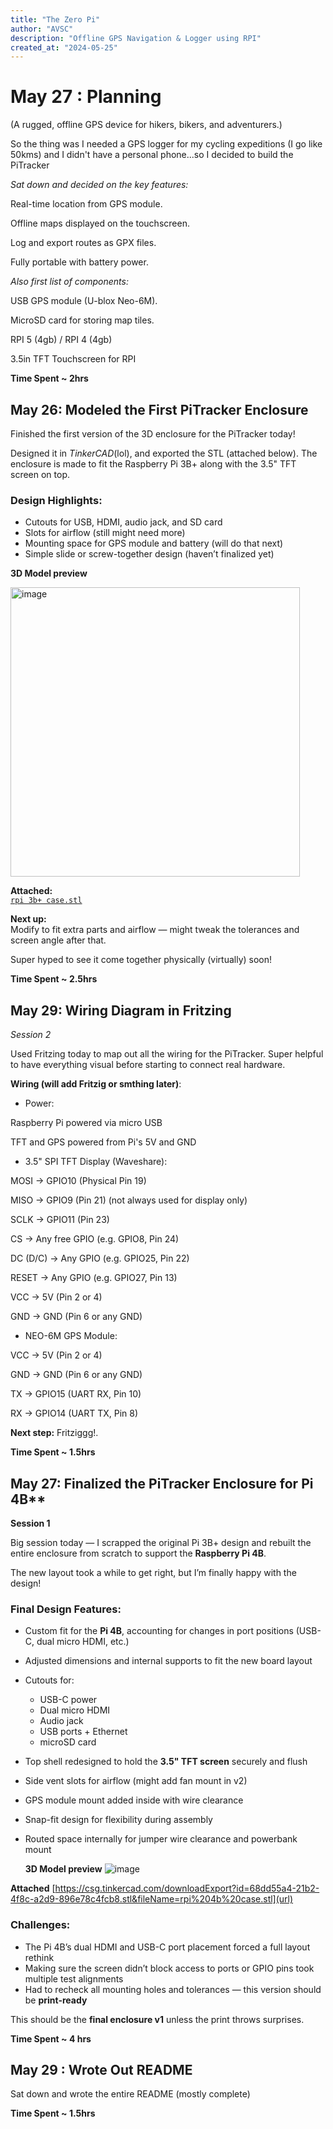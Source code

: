 ```yaml
---
title: "The Zero Pi"
author: "AVSC"
description: "Offline GPS Navigation & Logger using RPI"
created_at: "2024-05-25"
---
```

<h1>May 27 : Planning</h1>

(A rugged, offline GPS device for hikers, bikers, and adventurers.)

So the thing was I needed a GPS logger for my cycling expeditions (I go like 50kms) and I didn't have a personal phone...so I decided to build the PiTracker

*Sat down and decided on the key features:*

Real-time location from GPS module.

Offline maps displayed on the touchscreen.

Log and export routes as GPX files.

Fully portable with battery power.

*Also first list of components:*

USB GPS module (U-blox Neo-6M).

MicroSD card for storing map tiles.

RPI 5 (4gb) / RPI 4 (4gb)

3.5in TFT Touchscreen for RPI

**Time Spent ~ 2hrs** 

## May 26: Modeled the First PiTracker Enclosure

Finished the first version of the 3D enclosure for the PiTracker today!

Designed it in *TinkerCAD*(lol), and exported the STL (attached below). The enclosure is made to fit the Raspberry Pi 3B+ along with the 3.5" TFT screen on top.

###  Design Highlights:
- Cutouts for USB, HDMI, audio jack, and SD card  
- Slots for airflow (still might need more)  
- Mounting space for GPS module and battery (will do that next) 
- Simple slide or screw-together design (haven’t finalized yet)

**3D Model preview**

<img width="463" alt="image" src="https://github.com/user-attachments/assets/0910d30a-83c3-4fb1-a8bc-5f29a89ad79d" />

**Attached:**  
[`rpi 3b+ case.stl`](./rpi%203b%2B%20case.stl)

**Next up:**  
Modify to fit extra parts and airflow — might tweak the tolerances and screen angle after that.

Super hyped to see it come together physically (virtually) soon!

**Time Spent ~ 2.5hrs** 


## May 29: Wiring Diagram in Fritzing 

*Session 2*

Used Fritzing today to map out all the wiring for the PiTracker. Super helpful to have everything visual before starting to connect real hardware.

**Wiring (will add Fritzig or smthing later)**:
- Power:

Raspberry Pi powered via micro USB

TFT and GPS powered from Pi's 5V and GND

- 3.5" SPI TFT Display (Waveshare):

MOSI → GPIO10 (Physical Pin 19)

MISO → GPIO9 (Pin 21) (not always used for display only)

SCLK → GPIO11 (Pin 23)

CS → Any free GPIO (e.g. GPIO8, Pin 24)

DC (D/C) → Any GPIO (e.g. GPIO25, Pin 22)

RESET → Any GPIO (e.g. GPIO27, Pin 13)

VCC → 5V (Pin 2 or 4)

GND → GND (Pin 6 or any GND)

- NEO-6M GPS Module:

VCC → 5V (Pin 2 or 4)

GND → GND (Pin 6 or any GND)

TX → GPIO15 (UART RX, Pin 10)

RX → GPIO14 (UART TX, Pin 8)

**Next step:** Fritziggg!.

**Time Spent ~ 1.5hrs** 

 ## May 27: Finalized the PiTracker Enclosure for Pi 4B**
  
**Session 1** 

Big session today — I scrapped the original Pi 3B+ design and rebuilt the entire enclosure from scratch to support the **Raspberry Pi 4B**. 

The new layout took a while to get right, but I’m finally happy with the design!

### Final Design Features:
- Custom fit for the **Pi 4B**, accounting for changes in port positions (USB-C, dual micro HDMI, etc.)
- Adjusted dimensions and internal supports to fit the new board layout
- Cutouts for:
  - USB-C power
  - Dual micro HDMI
  - Audio jack
  - USB ports + Ethernet
  - microSD card
- Top shell redesigned to hold the **3.5" TFT screen** securely and flush
- Side vent slots for airflow (might add fan mount in v2)
- GPS module mount added inside with wire clearance
- Snap-fit design for flexibility during assembly
- Routed space internally for jumper wire clearance and powerbank mount

  **3D Model preview**
![image](https://github.com/user-attachments/assets/8bcbb95b-25e6-4734-827f-968d2745546c)

**Attached**
[https://csg.tinkercad.com/downloadExport?id=68dd55a4-21b2-4f8c-a2d9-896e78c4fcb8.stl&fileName=rpi%204b%20case.stl](url)

### Challenges:
- The Pi 4B’s dual HDMI and USB-C port placement forced a full layout rethink
- Making sure the screen didn’t block access to ports or GPIO pins took multiple test alignments
- Had to recheck all mounting holes and tolerances — this version should be **print-ready**
 
This should be the **final enclosure v1** unless the print throws surprises.

**Time Spent ~ 4 hrs** 

## May 29 : Wrote Out README

Sat down and wrote the entire README (mostly complete)

**Time Spent ~ 1.5hrs**

